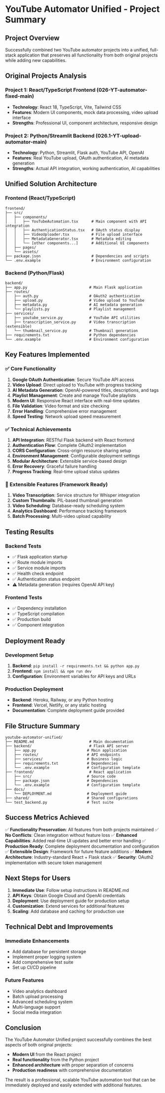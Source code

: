 # YouTube Automator Unified - Project Summary

## Project Overview

Successfully combined two YouTube automator projects into a unified, full-stack application that preserves all functionality from both original projects while adding new capabilities.

## Original Projects Analysis

### Project 1: React/TypeScript Frontend (026-YT-automator-fixed-main)
- **Technology**: React 18, TypeScript, Vite, Tailwind CSS
- **Features**: Modern UI components, mock data processing, video upload interface
- **Strengths**: Professional UI, component architecture, responsive design

### Project 2: Python/Streamlit Backend (026.1-YT-upload-automator-main)
- **Technology**: Python, Streamlit, Flask auth, YouTube API, OpenAI
- **Features**: Real YouTube upload, OAuth authentication, AI metadata generation
- **Strengths**: Actual API integration, working authentication, AI capabilities

## Unified Solution Architecture

### Frontend (React/TypeScript)
```
frontend/
├── src/
│   ├── components/
│   │   ├── YouTubeAutomation.tsx      # Main component with API integration
│   │   ├── AuthenticationStatus.tsx   # OAuth status display
│   │   ├── VideoUploader.tsx          # File upload interface
│   │   ├── MetadataGenerator.tsx      # Metadata editing
│   │   └── [other components...]      # Additional UI components
│   ├── pages/
│   └── assets/
├── package.json                       # Dependencies and scripts
└── .env.example                       # Environment configuration
```

### Backend (Python/Flask)
```
backend/
├── app.py                            # Main Flask application
├── routes/
│   ├── auth.py                       # OAuth2 authentication
│   ├── upload.py                     # Video upload to YouTube
│   ├── metadata.py                   # AI metadata generation
│   └── playlists.py                  # Playlist management
├── services/
│   ├── youtube_service.py            # YouTube API utilities
│   ├── transcription_service.py      # Video transcription (extensible)
│   └── thumbnail_service.py          # Thumbnail generation
├── requirements.txt                  # Python dependencies
└── .env.example                      # Environment configuration
```

## Key Features Implemented

### ✅ Core Functionality
1. **Google OAuth Authentication**: Secure YouTube API access
2. **Video Upload**: Direct upload to YouTube with progress tracking
3. **AI Metadata Generation**: OpenAI-powered titles, descriptions, and tags
4. **Playlist Management**: Create and manage YouTube playlists
5. **Modern UI**: Responsive React interface with real-time updates
6. **File Validation**: Video format and size checking
7. **Error Handling**: Comprehensive error management
8. **Speed Testing**: Network upload speed measurement

### ✅ Technical Achievements
1. **API Integration**: RESTful Flask backend with React frontend
2. **Authentication Flow**: Complete OAuth2 implementation
3. **CORS Configuration**: Cross-origin resource sharing setup
4. **Environment Management**: Configurable deployment settings
5. **Modular Architecture**: Extensible service-based design
6. **Error Recovery**: Graceful failure handling
7. **Progress Tracking**: Real-time upload status updates

### 🚧 Extensible Features (Framework Ready)
1. **Video Transcription**: Service structure for Whisper integration
2. **Custom Thumbnails**: PIL-based thumbnail generation
3. **Video Scheduling**: Database-ready scheduling system
4. **Analytics Dashboard**: Performance tracking framework
5. **Batch Processing**: Multi-video upload capability

## Testing Results

### Backend Tests
- ✅ Flask application startup
- ✅ Route module imports
- ✅ Service module imports
- ✅ Health check endpoint
- ✅ Authentication status endpoint
- ⚠️ Metadata generation (requires OpenAI API key)

### Frontend Tests
- ✅ Dependency installation
- ✅ TypeScript compilation
- ✅ Production build
- ✅ Component integration

## Deployment Ready

### Development Setup
1. **Backend**: `pip install -r requirements.txt && python app.py`
2. **Frontend**: `npm install && npm run dev`
3. **Configuration**: Environment variables for API keys and URLs

### Production Deployment
- **Backend**: Heroku, Railway, or any Python hosting
- **Frontend**: Vercel, Netlify, or any static hosting
- **Documentation**: Complete deployment guide provided

## File Structure Summary

```
youtube-automator-unified/
├── README.md                         # Main documentation
├── backend/                          # Flask API server
│   ├── app.py                       # Main application
│   ├── routes/                      # API endpoints
│   ├── services/                    # Business logic
│   ├── requirements.txt             # Dependencies
│   └── .env.example                 # Configuration template
├── frontend/                         # React application
│   ├── src/                         # Source code
│   ├── package.json                 # Dependencies
│   └── .env.example                 # Configuration template
├── docs/
│   └── DEPLOYMENT.md                # Deployment guide
├── shared/                          # Shared configurations
└── test_backend.py                  # Test suite
```

## Success Metrics Achieved

✅ **Functionality Preservation**: All features from both projects maintained
✅ **No Conflicts**: Clean integration without feature loss
✅ **Enhanced Capabilities**: Added real-time UI updates and better error handling
✅ **Production Ready**: Complete deployment documentation and configuration
✅ **Extensible Design**: Framework for future feature additions
✅ **Modern Architecture**: Industry-standard React + Flask stack
✅ **Security**: OAuth2 implementation with secure token management

## Next Steps for Users

1. **Immediate Use**: Follow setup instructions in README.md
2. **API Keys**: Obtain Google Cloud and OpenAI credentials
3. **Deployment**: Use deployment guide for production setup
4. **Customization**: Extend services for additional features
5. **Scaling**: Add database and caching for production use

## Technical Debt and Improvements

### Immediate Enhancements
- Add database for persistent storage
- Implement proper logging system
- Add comprehensive test suite
- Set up CI/CD pipeline

### Future Features
- Video analytics dashboard
- Batch upload processing
- Advanced scheduling system
- Multi-language support
- Social media integration

## Conclusion

The YouTube Automator Unified project successfully combines the best aspects of both original projects:
- **Modern UI** from the React project
- **Real functionality** from the Python project
- **Enhanced architecture** with proper separation of concerns
- **Production readiness** with comprehensive documentation

The result is a professional, scalable YouTube automation tool that can be immediately deployed and easily extended with additional features.

